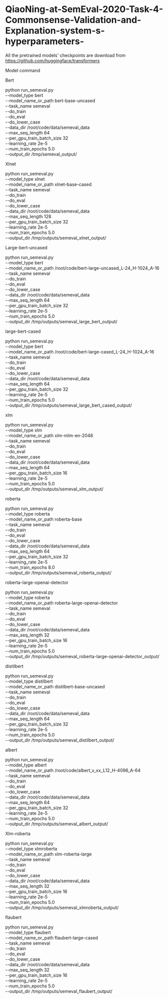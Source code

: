 # QiaoNing-at-SemEval-2020-Task-4-Commonsense-Validation-and-Explanation-system-s-hyperparameters-

All the pretrained models' checkpoints are download from https://github.com/huggingface/transformers

Model command

Bert

python run_semeval.py \
  --model_type bert \
  --model_name_or_path bert-base-uncased \
  --task_name semeval \
  --do_train \
  --do_eval \
  --do_lower_case \
  --data_dir /root/code/data/semeval_data  \
  --max_seq_length 64 \
  --per_gpu_train_batch_size 32 \
  --learning_rate 2e-5 \
  --num_train_epochs 5.0 \
  --output_dir /tmp/semeval_output/ 

Xlnet

python run_semeval.py \
  --model_type xlnet \
  --model_name_or_path xlnet-base-cased \
  --task_name semeval \
  --do_train \
  --do_eval \
  --do_lower_case \
  --data_dir /root/code/data/semeval_data  \
  --max_seq_length 128 \
  --per_gpu_train_batch_size 32 \
  --learning_rate 2e-5 \
  --num_train_epochs 5.0 \
  --output_dir /tmp/outputs/semeval_xlnet_output/ 

Large-bert-uncased

python run_semeval.py \
  --model_type bert \
  --model_name_or_path /root/code/bert-large-uncased_L-24_H-1024_A-16 \
  --task_name semeval \
  --do_train \
  --do_eval \
  --do_lower_case \
  --data_dir /root/code/data/semeval_data  \
  --max_seq_length 64 \
  --per_gpu_train_batch_size 32 \
  --learning_rate 2e-5 \
  --num_train_epochs 5.0 \
  --output_dir /tmp/outputs/semeval_large_bert_output/ 

large-bert-cased

python run_semeval.py \
  --model_type bert \
  --model_name_or_path /root/code/bert-large-cased_L-24_H-1024_A-16 \
  --task_name semeval \
  --do_train \
  --do_eval \
  --do_lower_case \
  --data_dir /root/code/data/semeval_data  \
  --max_seq_length 64 \
  --per_gpu_train_batch_size 32 \
  --learning_rate 2e-5 \
  --num_train_epochs 5.0 \
  --output_dir /tmp/outputs/semeval_large_bert_cased_output/ 

xlm

python run_semeval.py \
  --model_type xlm \
  --model_name_or_path  xlm-mlm-en-2048  \
  --task_name semeval \
  --do_train \
  --do_eval \
  --do_lower_case \
  --data_dir /root/code/data/semeval_data  \
  --max_seq_length 64 \
  --per_gpu_train_batch_size 16 \
  --learning_rate 2e-5 \
  --num_train_epochs 5.0 \
  --output_dir /tmp/outputs/semeval_xlm_output/ 

roberta

python run_semeval.py \
  --model_type roberta \
  --model_name_or_path roberta-base \
  --task_name semeval \
  --do_train \
  --do_eval \
  --do_lower_case \
  --data_dir /root/code/data/semeval_data  \
  --max_seq_length 64 \
  --per_gpu_train_batch_size 32 \
  --learning_rate 2e-5 \
  --num_train_epochs 8.0 \
  --output_dir /tmp/outputs/semeval_roberta_output/ 

roberta-large-openai-detector



python run_semeval.py \
  --model_type roberta \
  --model_name_or_path roberta-large-openai-detector \
  --task_name semeval \
  --do_train \
  --do_eval \
  --do_lower_case \
  --data_dir /root/code/data/semeval_data  \
  --max_seq_length 32 \
  --per_gpu_train_batch_size 16 \
  --learning_rate 2e-5 \
  --num_train_epochs 5.0 \
  --output_dir /tmp/outputs/semeval_roberta-large-openai-detector_output/ 

distilbert

python run_semeval.py \
  --model_type distilbert \
  --model_name_or_path distilbert-base-uncased \
  --task_name semeval \
  --do_train \
  --do_eval \
  --do_lower_case \
  --data_dir /root/code/data/semeval_data  \
  --max_seq_length 64 \
  --per_gpu_train_batch_size 32 \
  --learning_rate 2e-5 \
  --num_train_epochs 5.0 \
  --output_dir /tmp/outputs/semeval_distilbert_output/ 

albert

python run_semeval.py \
  --model_type albert \
  --model_name_or_path /root/code/albert_v_xx_L12_H-4096_A-64   \
  --task_name semeval \
  --do_train \
  --do_eval \
  --do_lower_case \
  --data_dir /root/code/data/semeval_data  \
  --max_seq_length 64 \
  --per_gpu_train_batch_size 32 \
  --learning_rate 2e-5 \
  --num_train_epochs 5.0 \
  --output_dir /tmp/outputs/semeval_albert_output/ 

Xlm-roberta

python run_semeval.py \
  --model_type xlmroberta \
  --model_name_or_path xlm-roberta-large \
  --task_name semeval \
  --do_train \
  --do_eval \
  --do_lower_case \
  --data_dir /root/code/data/semeval_data  \
  --max_seq_length 32 \
  --per_gpu_train_batch_size 16 \
  --learning_rate 2e-5 \
  --num_train_epochs 5.0 \
  --output_dir /tmp/outputs/semeval_xlmroberta_output/ 

flaubert

python run_semeval.py \
  --model_type flaubert \
  --model_name_or_path  flaubert-large-cased \
  --task_name semeval \
  --do_train \
  --do_eval \
  --do_lower_case \
  --data_dir /root/code/data/semeval_data  \
  --max_seq_length 32 \
  --per_gpu_train_batch_size 16 \
  --learning_rate 2e-5 \
  --num_train_epochs 5.0 \
  --output_dir /tmp/outputs/semeval_flaubert_output/ 




